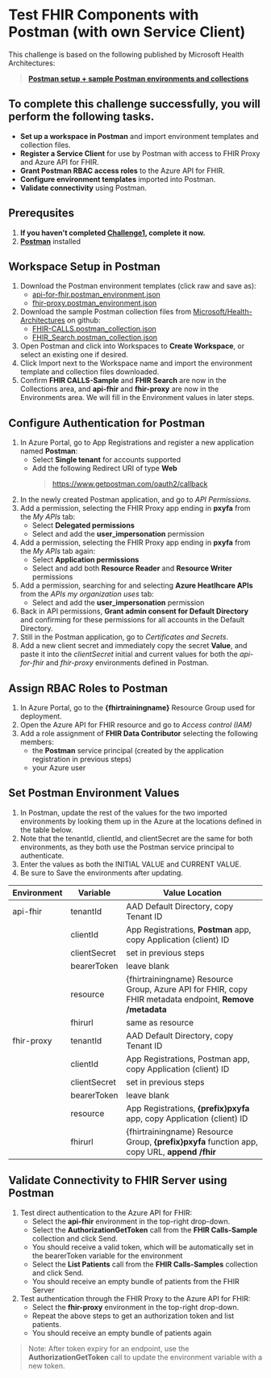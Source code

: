 # Test FHIR Components with Postman (with own Service Client)

This challenge is based on the following published by Microsoft Health Architectures:
> **[Postman setup + sample Postman environments and collections](https://github.com/microsoft/health-architectures/tree/main/Postman)**

## To complete this challenge successfully, you will perform the following tasks.

* **Set up a workspace in Postman** and import environment templates and collection files.
* **Register a Service Client** for use by Postman with access to FHIR Proxy and Azure API for FHIR.
* **Grant Postman RBAC access roles** to the Azure API for FHIR.
* **Configure environment templates** imported into Postman.
* **Validate connectivity** using Postman.

## Prerequsites

1. **If you haven't completed [Challenge1](../Challenge1-DeployFHIR/ReadMe.md), complete it now.**
2. **[Postman](https://www.postman.com/downloads/)** installed

## Workspace Setup in Postman
1. Download the Postman environment templates (click raw and save as):
   * [api-for-fhir.postman_environment.json](api-for-fhir.postman_environment.json)
   * [fhir-proxy.postman_environment.json](fhir-proxy.postman_environment.json)
2. Download the sample Postman collection files from [Microsoft/Health-Architectures](https://github.com/microsoft/health-architectures) on github:
   * [FHIR-CALLS.postman_collection.json](https://github.com/microsoft/health-architectures/blob/main/Postman/api-for-fhir/FHIR-CALLS.postman_collection.json)
   * [FHIR_Search.postman_collection.json](https://github.com/microsoft/health-architectures/blob/main/Postman/api-for-fhir/FHIR_Search.postman_collection.json)
2. Open Postman and click into Workspaces to **Create Workspace**, or select an existing one if desired.
3. Click Import next to the Workspace name and import the environment template and collection files downloaded.
4. Confirm **FHIR CALLS-Sample** and **FHIR Search** are now in the Collections area, and **api-fhir** and **fhir-proxy** are now in the Environments area. We will fill in the Environment values in later steps. 

## Configure Authentication for Postman
1. In Azure Portal, go to App Registrations and register a new application named **Postman**:
   * Select **Single tenant** for accounts supported
   * Add the following Redirect URI of type **Web** 
      > https://www.getpostman.com/oauth2/callback
2. In the newly created Postman application, and go to *API Permissions*.
3. Add a permission, selecting the FHIR Proxy app ending in **pxyfa** from the *My APIs* tab:
   * Select **Delegated permissions**
   * Select and add the **user_impersonation** permission
4. Add a permission, selecting the FHIR Proxy app ending in **pxyfa** from the *My APIs* tab again:
   * Select **Application permissions**
   * Select and add both **Resource Reader** and **Resource Writer** permissions
5. Add a permission, searching for and selecting **Azure Heatlhcare APIs** from the *APIs my organization uses* tab:
   * Select and add the **user_impersonation** permission
4. Back in API permissions, **Grant admin consent for Default Directory** and confirming for these permissions for all accounts in the Default Directory.
6. Still in the Postman application, go to *Certificates and Secrets*.
7. Add a new client secret and immediately copy the secret **Value**, and paste it into the *clientSecret* initial and current values for both the *api-for-fhir* and *fhir-proxy* environments defined in Postman.

## Assign RBAC Roles to Postman
1. In Azure Portal, go to the **{fhirtrainingname}** Resource Group used for deployment.
2. Open the Azure API for FHIR resource and go to *Access control (IAM)*
3. Add a role assignment of **FHIR Data Contributor** selecting the following members:
   * the **Postman** service principal (created by the application registration in previous steps)
   * your Azure user

## Set Postman Environment Values
1. In Postman, update the rest of the values for the two imported environments by looking them up in the Azure at the locations defined in the table below.
2. Note that the tenantId, clientId, and clientSecret are the same for both environments, as they both use the Postman service principal to authenticate.
3. Enter the values as both the INITIAL VALUE and CURRENT VALUE. 
3. Be sure to Save the environments after updating.

| Environment | Variable | Value Location |
| --- | --- | --- |
| api-fhir | tenantId | AAD Default Directory, copy Tenant ID |
| | clientId | App Registrations, **Postman** app, copy Application (client) ID |
| | clientSecret | set in previous steps |
| | bearerToken | leave blank |
| | resource | {fhirtrainingname} Resource Group, Azure API for FHIR, copy FHIR metadata endpoint, **Remove /metadata** |
| | fhirurl | same as resource |
| fhir-proxy | tenantId | AAD Default Directory, copy Tenant ID |
| | clientId | App Registrations, Postman app, copy Application (client) ID |
| | clientSecret | set in previous steps |
| | bearerToken | leave blank |
| | resource | App Registrations, **{prefix}pxyfa** app, copy Application (client) ID |
| | fhirurl | {fhirtrainingname} Resource Group, **{prefix}pxyfa** function app, copy URL, **append /fhir** |

## Validate Connectivity to FHIR Server using Postman
1. Test direct authentication to the Azure API for FHIR:
   * Select the **api-fhir** environment in the top-right drop-down. 
   * Select the **AuthorizationGetToken** call from the **FHIR Calls-Sample** collection and click Send.
   * You should receive a valid token, which will be automatically set in the bearerToken variable for the environment
   * Select the **List Patients** call from the **FHIR Calls-Samples** collection and click Send. 
   * You should receive an empty bundle of patients from the FHIR Server
2. Test authentication through the FHIR Proxy to the Azure API for FHIR:
   * Select the **fhir-proxy** environment in the top-right drop-down.
   * Repeat the above steps to get an authorization token and list patients.
   * You should receive an empty bundle of patients again

> Note: After token expiry for an endpoint, use the **AuthorizationGetToken** call to update the environment variable with a new token. 


